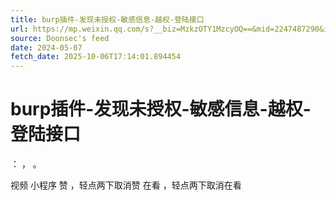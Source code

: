 ```yaml
---
title: burp插件-发现未授权-敏感信息-越权-登陆接口
url: https://mp.weixin.qq.com/s?__biz=MzkzOTY1MzcyOQ==&mid=2247487290&idx=1&sn=4d3609524685306b4581d7ddf94deaba
source: Doonsec's feed
date: 2024-05-07
fetch_date: 2025-10-06T17:14:01.894454
---
```


# burp插件-发现未授权-敏感信息-越权-登陆接口

：
，
。

视频
小程序
赞
，轻点两下取消赞
在看
，轻点两下取消在看